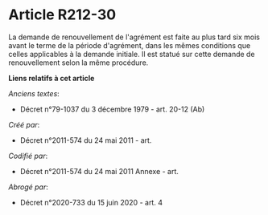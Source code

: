 # Article R212-30

La demande de renouvellement de l'agrément est faite au plus tard six mois avant le terme de la période d'agrément, dans les
mêmes conditions que celles applicables à la demande initiale. Il est statué sur cette demande de renouvellement selon la
même procédure.

**Liens relatifs à cet article**

_Anciens textes_:

  - Décret n°79-1037 du 3 décembre 1979 - art. 20-12 (Ab)

_Créé par_:

  - Décret n°2011-574 du 24 mai 2011  - art.

_Codifié par_:

  - Décret n°2011-574 du 24 mai 2011 Annexe - art.

_Abrogé par_:

  - Décret n°2020-733 du 15 juin 2020 - art. 4
